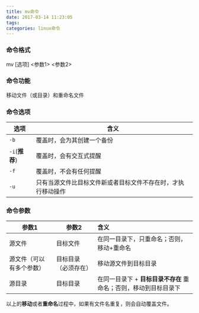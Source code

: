 ```yaml
---
title: mv命令
date: 2017-03-14 11:23:05
tags:
categories: linux命令
---
```


### 命令格式

mv [选项] <参数1> <参数2>

### 命令功能

移动文件（或目录）和重命名文件

<!--more-->

### 命令选项

| 选项           | 含义                             |
| ------------ | ------------------------------ |
| `-b`         | 覆盖时，会为其创建一个备份                  |
| `-i`(**推荐**) | 覆盖时，会有交互式提醒                    |
| `-f`         | 覆盖时，不会有任何提醒                    |
| `-u`         | 只有当源文件比目标文件新或者目标文件不存在时，才执行移动操作 |

### 命令参数

| 参数1          | 参数2        | 含义                                   |
| ------------ | ---------- | :----------------------------------- |
| 源文件          | 目标文件       | 在同一目录下，只重命名；否则，移动+重命名                |
| 源文件（可以有多个参数） | 目标目录（必须存在） | 移动源文件到目标目录                           |
| 源目录          | 目标目录       | 在同一目录下 + **目标目录不存在** 重命名；否则，移动到目标目录下 |

以上的**移动**或者**重命名**过程中，如果有文件名重复，则会自动覆盖文件。